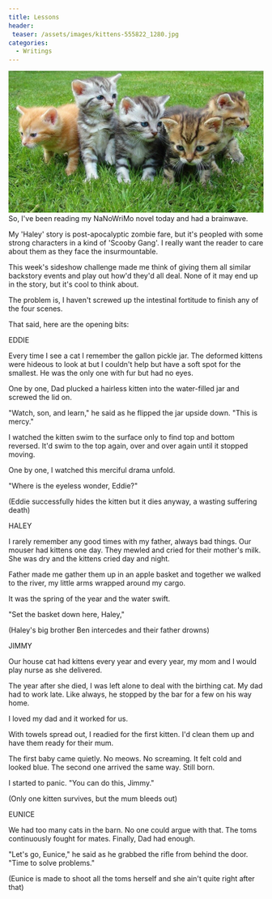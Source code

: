 ```yaml
---
title: Lessons
header:
 teaser: /assets/images/kittens-555822_1280.jpg
categories:
  - Writings
---
```

<img src="/assets/images/kittens-555822_1280.jpg">So, I've been reading my NaNoWriMo novel today and had a brainwave.

My 'Haley' story is post-apocalyptic zombie fare, but it's peopled with some strong characters in a kind of 'Scooby Gang'. I really want the reader to care about them as they face the insurmountable.

This week's sideshow challenge made me think of giving them all similar backstory events and play out how'd they'd all deal. None of it may end up in the story, but it's cool to think about.

The problem is, I haven't screwed up the intestinal fortitude to finish any of the four scenes.

That said, here are the opening bits:

EDDIE

Every time I see a cat I remember the gallon pickle jar. The deformed kittens were hideous to look at but I couldn't help but have a soft spot for the smallest. He was the only one with fur but had no eyes.

One by one, Dad plucked a hairless kitten into the water-filled jar and screwed the lid on.

"Watch, son, and learn," he said as he flipped the jar upside down. "This is mercy."

I watched the kitten swim to the surface only to find top and bottom reversed. It'd swim to the top again, over and over again until it stopped moving.

One by one, I watched this merciful drama unfold.

"Where is the eyeless wonder, Eddie?"

(Eddie successfully hides the kitten but it dies anyway, a wasting suffering death)

HALEY

I rarely remember any good times with my father, always bad things. Our mouser had kittens one day. They mewled and cried for their mother's milk. She was dry and the kittens cried day and night.

Father made me gather them up in an apple basket and together we walked to the river, my little arms wrapped around my cargo.

It was the spring of the year and the water swift.

"Set the basket down here, Haley,"

(Haley's big brother Ben intercedes and their father drowns)

JIMMY

Our house cat had kittens every year and every year, my mom and I would play nurse as she delivered.

The year after she died, I was left alone to deal with the birthing cat. My dad had to work late. Like always, he stopped by the bar for a few on his way home.

I loved my dad and it worked for us.

With towels spread out, I readied for the first kitten. I'd clean them up and have them ready for their mum.

The first baby came quietly. No meows. No screaming. It felt cold and looked blue. The second one arrived the same way. Still born.

I started to panic. "You can do this, Jimmy."

(Only one kitten survives, but the mum bleeds out)

EUNICE

We had too many cats in the barn. No one could argue with that. The toms continuously fought for mates. Finally, Dad had enough.

"Let's go, Eunice," he said as he grabbed the rifle from behind the door. "Time to solve problems."

(Eunice is made to shoot all the toms herself and she ain't quite right after that)